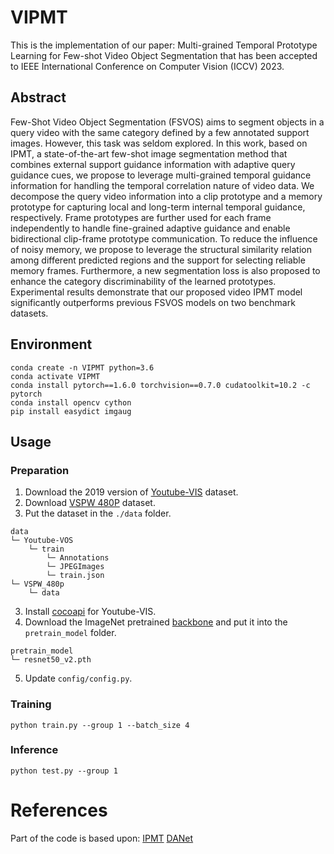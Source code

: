 # VIPMT
This is the implementation of our paper: Multi-grained Temporal Prototype Learning for Few-shot Video Object Segmentation that has been accepted to  IEEE International Conference on Computer Vision (ICCV) 2023.

## Abstract
Few-Shot Video Object Segmentation (FSVOS) aims to segment objects in a query video with the same category defined by a few annotated support images. However, this task was seldom explored. In this work, based on IPMT, a state-of-the-art few-shot image segmentation method that combines external support guidance information with adaptive query guidance cues, we propose to leverage multi-grained temporal guidance information for handling the temporal correlation nature of video data. We decompose the query video information into a clip prototype and a memory prototype for capturing local and long-term internal temporal guidance, respectively. Frame prototypes are further used for each frame independently to handle fine-grained adaptive guidance and enable bidirectional clip-frame prototype communication. To reduce the influence of noisy memory, we propose to leverage the structural similarity relation among different predicted regions and the support for selecting reliable memory frames. Furthermore, a new segmentation loss is also proposed to enhance the category discriminability of the learned prototypes. Experimental results demonstrate that our proposed video IPMT model significantly outperforms previous FSVOS models on two benchmark datasets.

## Environment

```
conda create -n VIPMT python=3.6
conda activate VIPMT
conda install pytorch==1.6.0 torchvision==0.7.0 cudatoolkit=10.2 -c pytorch
conda install opencv cython
pip install easydict imgaug
```


## Usage
### Preparation

1. Download the 2019 version of [Youtube-VIS](https://youtube-vos.org/dataset/vis/) dataset.
1. Download [VSPW 480P](https://github.com/sssdddwww2/vspw_dataset_download) dataset.
2. Put the dataset in the `./data` folder.
```
data
└─ Youtube-VOS
    └─ train
        └─ Annotations
        └─ JPEGImages
        └─ train.json
└─ VSPW_480p
    └─ data
```
3. Install [cocoapi](https://github.com/youtubevos/cocoapi) for Youtube-VIS.
4. Download the ImageNet pretrained [backbone](https://drive.google.com/file/d/1PIMA7uG_fcvXUvjDUL7UIVp6KmGdSFKi/view?usp=sharing) and put it into the `pretrain_model` folder.
```
pretrain_model
└─ resnet50_v2.pth
```
5. Update `config/config.py`.

### Training

```
python train.py --group 1 --batch_size 4
```

### Inference

```
python test.py --group 1
```

# References
Part of the code is based upon:
[IPMT](https://github.com/LIUYUANWEI98/IPMT)
[DANet](https://github.com/scutpaul/DANet)
